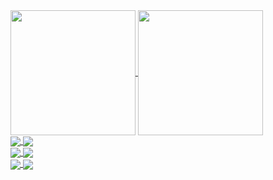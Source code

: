 <a href="https://github.com/anuraghazra/github-readme-stats">
  <img align="center" src="https://github-readme-stats.vercel.app/api?username=Faunsce&count_private=true&show_icons=true&include_all_commits=true&theme=vue-dark&hide_border=true&bg_color=0d1117" height=200/>
</a>
<a href="https://github.com/anuraghazra/convoychat">
  <img align="center" src="https://github-readme-stats.vercel.app/api/top-langs/?username=Faunsce&layout=compact&exclude_repo=xornet&theme=vue-dark&langs_count=8&hide_border=true&card_width=300&bg_color=0d1117" height=200/>
</a>

</br>

<a href="https://github.com/Faunsce/faunsce.tk">
  <img align="center" src="https://github-readme-stats.vercel.app/api/pin/?username=Faunsce&repo=faunsce.tk&theme=vue-dark&hide_border=true&" />
</a>
<a href="https://github.com/Faunsce/Biggis-Bottus">
  <img align="center" src="https://github-readme-stats.vercel.app/api/pin/?username=Faunsce&repo=Biggis-Bottus&theme=vue-dark&hide_border=true&" />
</a>

</br>

<a href="https://github.com/Faunsce/Cnake">
  <img align="center" src="https://github-readme-stats.vercel.app/api/pin/?username=Faunsce&repo=Cnake&theme=vue-dark&hide_border=true&" />
</a>
<a href="https://github.com/Faunsce/Bullethell">
  <img align="center" src="https://github-readme-stats.vercel.app/api/pin/?username=Faunsce&repo=Bullethell&theme=vue-dark&hide_border=true&" />
</a>

</br>

<a href="https://github.com/barrage-studios/SeasonShift">
  <img align="center" src="https://github-readme-stats.vercel.app/api/pin/?username=barrage-studios&repo=SeasonShift&theme=vue-dark&hide_border=true&" />
</a>
<a href="https://github.com/Faunsce/SFML-Gui-Creator">
  <img align="center" src="https://github-readme-stats.vercel.app/api/pin/?username=Faunsce&repo=SFML-Gui-Creator&theme=vue-dark&hide_border=true&" />
</a>


<!--
**Faunsce/Faunsce** is a ✨ _special_ ✨ repository because its `README.md` (this file) appears on your GitHub profile.

Here are some ideas to get you started:

- 🔭 I’m currently working on ...
- 🌱 I’m currently learning ...
- 👯 I’m looking to collaborate on ...
- 🤔 I’m looking for help with ...
- 💬 Ask me about ...
- 📫 How to reach me: ...
- 😄 Pronouns: ...
- ⚡ Fun fact: ...
-->
